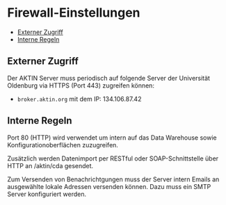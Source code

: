 ﻿Firewall-Einstellungen
======================

- [Externer Zugriff](#externer-zugriff)
- [Interne Regeln](#interne-regeln)

Externer Zugriff
----------------

Der AKTIN Server muss periodisch auf folgende Server
der Universität Oldenburg via HTTPS (Port 443) zugreifen können:

* `broker.aktin.org` mit dem IP: 134.106.87.42

Interne Regeln
--------------

Port 80 (HTTP) wird verwendet um intern auf das Data
Warehouse sowie Konfigurationoberflächen zuzugreifen.

Zusätzlich werden Datenimport per RESTful oder SOAP-Schnittstelle über HTTP
an /aktin/cda gesendet.

Zum Versenden von Benachrichtgungen muss der Server intern Emails an ausgewählte lokale Adressen versenden können. Dazu muss ein SMTP Server konfiguriert werden.
